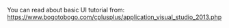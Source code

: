 You can read about basic UI tutorial from:
https://www.bogotobogo.com/cplusplus/application_visual_studio_2013.php

